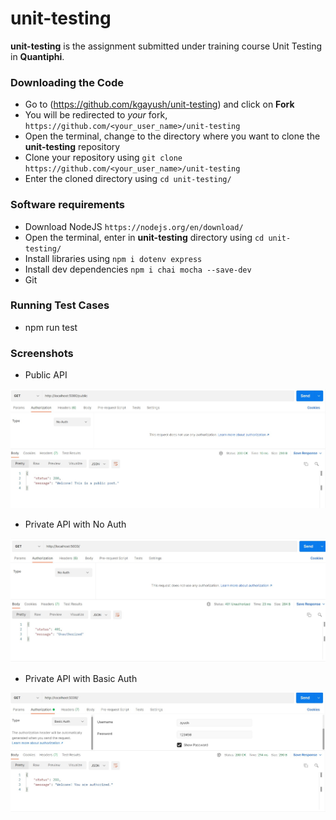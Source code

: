 # unit-testing

**unit-testing** is the assignment submitted under training course Unit Testing in **Quantiphi**.


### Downloading the Code

* Go to (<https://github.com/kgayush/unit-testing>) and click on **Fork**
* You will be redirected to *your* fork, `https://github.com/<your_user_name>/unit-testing`
* Open the terminal, change to the directory where you want to clone the **unit-testing** repository
* Clone your repository using `git clone https://github.com/<your_user_name>/unit-testing`
* Enter the cloned directory using `cd unit-testing/`


### Software requirements

* Download NodeJS `https://nodejs.org/en/download/`
* Open the terminal, enter in **unit-testing** directory using `cd unit-testing/`
* Install libraries using `npm i dotenv express`
* Install dev dependencies `npm i chai mocha --save-dev`
* Git

### Running Test Cases

* npm run test


### Screenshots

* Public API

 ![Screenshot](screenshots/public-API.jpg)
 
* Private API with No Auth

 ![Screenshot](screenshots/private-API-NoAuth.jpg)   
 
* Private API with Basic Auth
 
 ![Screenshot](screenshots/private-API.jpg)
